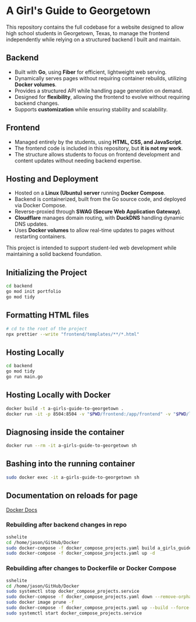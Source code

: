 # A Girl's Guide to Georgetown

This repository contains the full codebase for a website designed to allow high school students in Georgetown, Texas, to manage the frontend independently while relying on a structured backend I built and maintain.

## Backend

- Built with **Go**, using **Fiber** for efficient, lightweight web serving.
- Dynamically serves pages without requiring container rebuilds, utilizing **Docker volumes**.
- Provides a structured API while handling page generation on demand.
- Designed for **flexibility**, allowing the frontend to evolve without requiring backend changes.
- Supports **customization** while ensuring stability and scalability.

## Frontend

- Managed entirely by the students, using **HTML, CSS, and JavaScript**.
- The frontend code is included in this repository, but **it is not my work**.
- The structure allows students to focus on frontend development and content updates without needing backend expertise.

## Hosting and Deployment

- Hosted on a **Linux (Ubuntu) server** running **Docker Compose**.
- Backend is containerized, built from the Go source code, and deployed via Docker Compose.
- Reverse-proxied through **SWAG (Secure Web Application Gateway)**.
- **Cloudflare** manages domain routing, with **DuckDNS** handling dynamic DNS updates.
- Uses **Docker volumes** to allow real-time updates to pages without restarting containers.

This project is intended to support student-led web development while maintaining a solid backend foundation.

## Initializing the Project

```bash
cd backend
go mod init portfolio
go mod tidy
```

## Formatting HTML files

```bash
# cd to the root of the project
npx prettier --write "frontend/templates/**/*.html"  
```

## Hosting Locally

```bash
cd backend
go mod tidy
go run main.go
```

## Hosting Locally with Docker

```bash
docker build -t a-girls-guide-to-georgetown .
docker run -it -p 8504:8504 -v "$PWD/frontend:/app/frontend" -v "$PWD/logs:/app/logs" a-girls-guide-to-georgetown
```

## Diagnosing inside the container

```bash
docker run --rm -it a-girls-guide-to-georgetown sh
```

## Bashing into the running container

```bash
sudo docker exec -it a-girls-guide-to-georgetown sh

```

## Documentation on reloads for page

[Docker Docs](../Docker/README.md)

### Rebuilding after backend changes in repo

```bash
sshelite
cd /home/jason/GitHub/Docker
sudo docker-compose -f docker_compose_projects.yaml build a_girls_guide_to_georgetown
sudo docker-compose -f docker_compose_projects.yaml up -d
```

### Rebuilding after changes to Dockerfile or Docker Compose

```bash
sshelite
cd /home/jason/GitHub/Docker
sudo systemctl stop docker_compose_projects.service
sudo docker-compose -f docker_compose_projects.yaml down --remove-orphans
sudo docker image prune -f
sudo docker-compose -f docker_compose_projects.yaml up --build --force-recreate -d
sudo systemctl start docker_compose_projects.service
```

